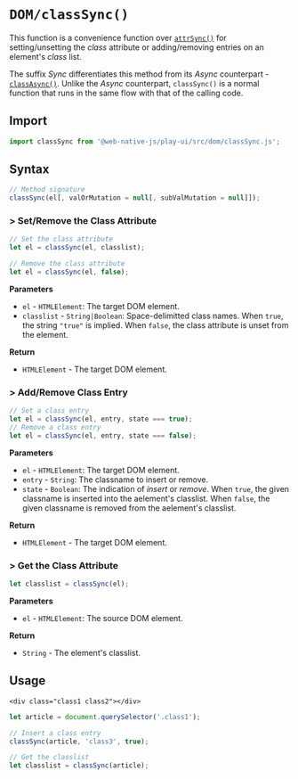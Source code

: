 # `DOM/classSync()`

This function is a convenience function over [`attrSync()`](/play-ui/v002/api/dom/attrsync.md) for setting/unsetting the _class_ attribute or adding/removing entries on an element's _class_ list.

The suffix _Sync_ differentiates this method from its _Async_ counterpart - [`classAsync()`](/play-ui/v002/api/dom/classasync.md). Unlike the _Async_ counterpart, `classSync()` is a normal function that runs in the same flow with that of the calling code.

## Import

```javascript
import classSync from '@web-native-js/play-ui/src/dom/classSync.js';
```

## Syntax

```javascript
// Method signature
classSync(el[, valOrMutation = null[, subValMutation = null]]);
```

### &gt; Set/Remove the Class Attribute

```javascript
// Set the class attribute
let el = classSync(el, classlist);

// Remove the class attribute
let el = classSync(el, false);
```

**Parameters**

* `el` - `HTMLElement`: The target DOM element.
* `classlist` - `String|Boolean`: Space-delimitted class names. When `true`, the string `"true"` is implied. When `false`, the class attribute is unset from the element.

**Return**

* `HTMLElement` - The target DOM element.

### &gt; Add/Remove Class Entry

```javascript
// Set a class entry
let el = classSync(el, entry, state === true);
// Remove a class entry
let el = classSync(el, entry, state === false);
```

**Parameters**

* `el` - `HTMLElement`: The target DOM element.
* `entry` - `String`: The classname to insert or remove.
* `state` - `Boolean`: The indication of _insert_ or _remove_. When `true`, the given classname is inserted into the aelement's classlist. When `false`, the given classname is removed from the aelement's classlist.

**Return**

* `HTMLElement` - The target DOM element.

### &gt; Get the Class Attribute

```javascript
let classlist = classSync(el);
```

**Parameters**

* `el` - `HTMLElement`: The source DOM element.

**Return**

* `String` - The element's classlist.

## Usage

```markup
<div class="class1 class2"></div>
```

```javascript
let article = document.querySelector('.class1');

// Insert a class entry
classSync(article, 'class3', true);

// Get the classlist
let classlist = classSync(article);
```

